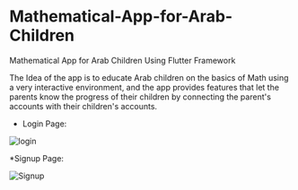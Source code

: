# Mathematical-App-for-Arab-Children
Mathematical App for Arab Children Using Flutter Framework

The Idea of the app is to educate Arab children on the basics of Math using a very interactive environment, and the app provides features that let the parents know the progress of their children by connecting the parent's accounts with their children's accounts.

* Login Page:

![login](https://github.com/Mohammad-Mualla-CE/Mathematical-App-for-Arab-Children/assets/103336547/127bfc20-30ed-4a1c-b151-2f5033fbdfb5)

*Signup Page:

![Signup](https://github.com/Mohammad-Mualla-CE/Mathematical-App-for-Arab-Children/assets/103336547/ef0f28f2-85bf-40bc-a94c-77e383b35c9f)

